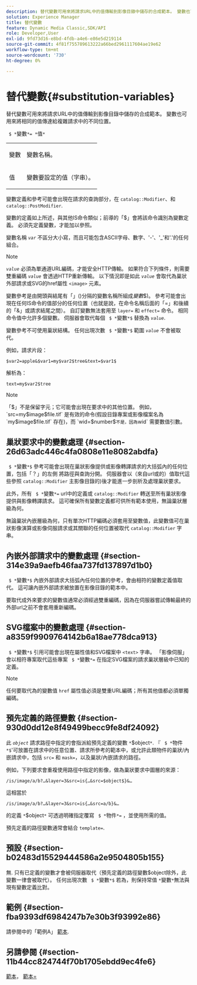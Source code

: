 ```yaml
---
description: 替代變數可用來將請求URL中的值傳輸到影像目錄中儲存的合成範本。 變數也可用來將相同的值傳達給複雜請求中的不同位置。
solution: Experience Manager
title: 替代變數
feature: Dynamic Media Classic,SDK/API
role: Developer,User
exl-id: 9fd73d16-e8bd-4fdb-a4e6-e86e5d219114
source-git-commit: 4f81f755789613222a66bed2961117604ae19e62
workflow-type: tm+mt
source-wordcount: '730'
ht-degree: 0%

---
```


# 替代變數{#substitution-variables}

替代變數可用來將請求URL中的值傳輸到影像目錄中儲存的合成範本。 變數也可用來將相同的值傳達給複雜請求中的不同位置。

` $ *`變數`*= *`值`*`

<table id="simpletable_EFEC66C23CE949EFACDC415A954DF323"> 
 <tr class="strow"> 
  <td class="stentry"> <p> <span class="codeph"> <span class="varname"> 變數 </span> </span> </p> </td> 
  <td class="stentry"> <p>變數名稱。 </p> </td> 
 </tr> 
 <tr class="strow"> 
  <td class="stentry"> <p> <span class="codeph"> <span class="varname"> 值 </span> </span> </p> </td> 
  <td class="stentry"> <p>變數要設定的值（字串）。 </p> </td> 
 </tr> 
</table>

變數定義和參考可能會出現在請求的查詢部分，在 `catalog::Modifier`、和 `catalog::PostModifier`.

變數的定義如上所述，與其他IS命令類似；前導的「$」會將該命令識別為變數定義。 必須先定義變數，才能加以參照。

變數名稱 *`var`* 不區分大小寫，而且可能包含ASCII字母、數字、&#39;-&#39;、&#39;_&#39;和&#39;.&#39;的任何組合。

>[!NOTE]
>
>*`value`* 必須為單通道URL編碼，才能安全HTTP傳輸。 如果符合下列條件，則需要雙重編碼 *`value`* 會透過HTTP重新傳輸。 以下情況即是如此 *`value`* 會取代為巢狀外部請求或SVG的href屬性 `<image>` 元素。

變數參考是由開頭與結尾有「$」($)分隔的變數名稱所組成&#x200B;*變數*$)。 參考可能會出現在任何IS命令的值部分的任何位置（也就是說，在命令名稱后面的「=」和後續的「&amp;」或請求結尾之間）。 自訂變數無法套用至 `layer=` 和 `effect=` 命令。 相同命令值中允許多個變數。 伺服器會取代每個 ` $ *`變數`*$` 替換為 *`value`*.

變數參考不可使用巢狀結構。 任何出現次數 ` $ *`變數`*$` 範圍 *`value`* 不會被取代。

例如，請求片段：

`$var2=apple&$var1=my$var2$tree&text=$var1$`

解析為：

`text=my$var2$tree`

>[!NOTE]
>
>「$」不是保留字元；它可能會出現在要求中的其他位置。 例如， `src=my$image$file.tif` 是有效的命令(假設目錄專案或影像檔案名為 `my$image$file.tif` 存在)，而 `wid=$number$` 不是，因為 `wid` 需要數值引數。

## 巢狀要求中的變數處理 {#section-26d63adc446c4fa0808e11e8082abdfa}

` $ *`變數`*$` 參考可能會出現在巢狀影像提供或影像轉譯請求的大括弧內的任何位置，包括「？」的左側 將路徑與查詢分開。 伺服器會以（來自url或的）值取代這些參照 `catalog::Modifier` 主影像目錄的)後才能進一步剖析及處理巢狀要求。

此外，所有 ` $ *`變數`*=` url中的定義或 `catalog::Modifier` 轉送至所有巢狀影像提供與影像轉譯請求。 這可確保所有變數定義都可供所有範本使用，無論巢狀層級為何。

無論巢狀內嵌層級為何，只有單次HTTP編碼必須套用至變數值，此變數值可在巢狀影像演算或影像伺服請求或其關聯的任何位置被取代 `catalog::Modifier` 字串。

## 內嵌外部請求中的變數處理 {#section-314e39a9aefb46faa737fd137897d1b0}

` $ *`變數`*$` 內嵌外部請求大括弧內任何位置的參考，會由相符的變數定義值取代。 這可讓內嵌外部請求被放置在影像目錄的範本中。

要取代成外來要求的變數值通常必須經過雙重編碼，因為在伺服器嘗試傳輸最終的外部url之前不會套用重新編碼。

## SVG檔案中的變數處理 {#section-a8359f9909764142b6a18ae778dca913}

` $ *`變數`*$` 引用可能會出現在屬性值和SVG檔案中 `<text>` 字串。 「影像伺服」會以相符專案取代這些專案 ` $ *`變數`*=` 在指定SVG檔案的請求巢狀層級中已知的定義。

>[!NOTE]
>
>任何要取代為的變數值 `href` 屬性值必須是雙重URL編碼；所有其他值都必須單獨編碼。

## 預先定義的路徑變數 {#section-930d0dd12e8f49499becc9fe8df24092}

此 *`object`* 請求路徑中指定的會指派給預先定義的變數 `*`$object`*`. 『 ` $ *`物件`*$`&#39;可放置在請求中的任意位置、請求所參考的範本中，或允許此類物件的巢狀/內嵌請求中，包括 `src=` 和 `mask=`，以及巢狀/內嵌請求的路徑。

例如，下列要求會重複使用路徑中指定的影像，做為巢狀要求中圖層的來源：

`/is/image/a/b?…&layer=3&src=is{…&src=$object$}&…`

這相當於

`/is/image/a/b?…&layer=3&src=is{…&src=a/b}&…`

的定義 `*`$object`*` 可透過明確指定覆寫 ` $ *`物件`*=` ，並使用所需的值。

預先定義的路徑變數通常會結合 `template=`.

## 預設 {#section-b02483d15529444586a2e9504805b155}

無. 只有已定義的變數才會被伺服器取代（預先定義的路徑變數$object除外，此變數一律會被取代）。 任何出現次數 ` $ *`變數`*$` 若為，則保持常值 `*`變數`*`無法與現有變數定義比對。

## 範例 {#section-fba9393df6984247b7e30b3f93992e86}

請參閱中的「範例A」 [範本](../../../../../is-api/http-ref/image-serving-api-ref/c-http-protocol-reference/c-templates/c-templates.md#concept-3cd2d2adae0e41b2979b9640244d4d3e).

## 另請參閱 {#section-11b44cc824744f70b1705ebdd9ec4fe6}

[範本](../../../../../is-api/http-ref/image-serving-api-ref/c-http-protocol-reference/c-templates/c-templates.md#concept-3cd2d2adae0e41b2979b9640244d4d3e)， [範本=](../../../../../is-api/http-ref/image-serving-api-ref/c-http-protocol-reference/c-command-reference/r-template.md#reference-3beccaa462a64bf0ba867e5c8fd0bd14)
